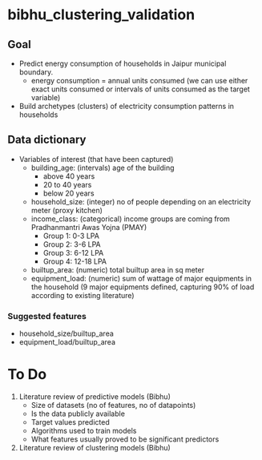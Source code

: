 # bibhu_clustering_validation

## Goal

* Predict energy consumption of households in Jaipur municipal boundary.
    - energy consumption = annual units consumed (we can use either exact units consumed or intervals of units consumed as the target variable)
* Build archetypes (clusters) of electricity consumption patterns in households

## Data dictionary

* Variables of interest (that have been captured)
    - building_age: (intervals) age of the building
        - above 40 years
        - 20 to 40 years
        - below 20 years
    - household_size: (integer) no of people depending on an electricity meter (proxy kitchen)
    - income_class: (categorical) income groups are coming from Pradhanmantri Awas Yojna (PMAY)
        - Group 1: 0-3 LPA
        - Group 2: 3-6 LPA
        - Group 3: 6-12 LPA
        - Group 4: 12-18 LPA
    - builtup_area: (numeric) total builtup area in sq meter
    - equipment_load: (numeric) sum of wattage of major equipments in the household (9 major equipments defined, capturing 90% of load according to existing literature)

### Suggested features

* household_size/builtup_area
* equipment_load/builtup_area


# To Do

1. Literature review of predictive models (Bibhu)
     - Size of datasets (no of features, no of datapoints)
     - Is the data publicly available
     - Target values predicted
     - Algorithms used to train models
     - What features usually proved to be significant predictors
2. Literature review of clustering models (Bibhu)


